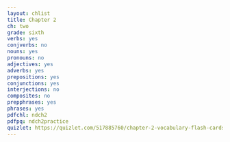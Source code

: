 ```yaml
---
layout: chlist
title: Chapter 2
ch: two
grade: sixth
verbs: yes
conjverbs: no
nouns: yes
pronouns: no
adjectives: yes
adverbs: yes
prepositions: yes
conjunctions: yes
interjections: no
composites: no
prepphrases: yes
phrases: yes
pdfchl: ndch2
pdfpq: ndch2practice
quizlet: https://quizlet.com/517885760/chapter-2-vocabulary-flash-cards/?x=1jqt
---
```



